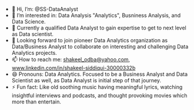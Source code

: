 - 👋 Hi, I’m: @SS-DataAnalyst
- 👀 I’m interested in: Data Analysis "Analytics", Busniness Analysis, and Data Science.
- 🌱 Currently a qualified Data Analyst  to gain expertise to get to next level as Data scientist.
- 💞️ Looking forward to join pioneer Data Analytics organization as Data/Business Analyst to collaborate on interesting and challenging Data Analytics projects.
- 📫 How to reach me: shakeel_odba@yahoo.com, www.linkedin.com/in/shakeel-siddiqui-30000332b
- 😄 Pronouns: Data Analytics. Focused to be a Business Analyst and Data Scientist as well, as Data Analyst is initial step of that journey.
- ⚡ Fun fact: Like old soothing music having meaningful lyrics, watching insightful interviews and podcasts, and thought provoking movies which more than entertain.

<!---
SS-DataAnalyst/SS-DataAnalyst is a ✨ special ✨ repository because its `README.md` (this file) appears on your GitHub profile.
You can click the Preview link to take a look at your changes.
--->
